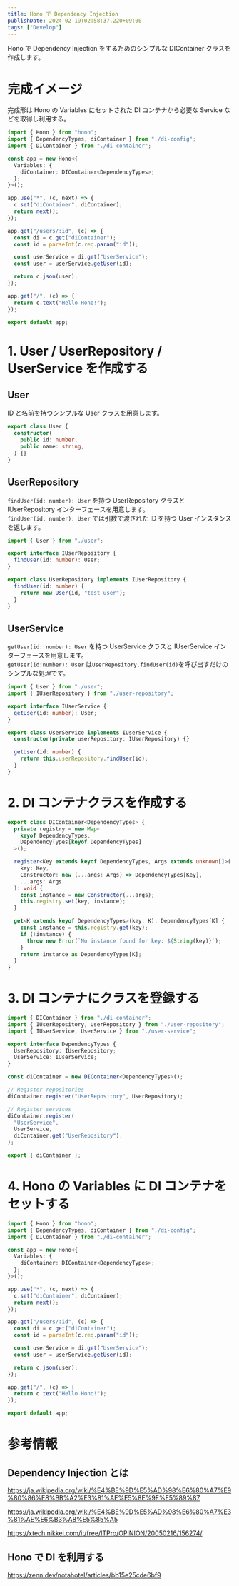 ```yaml
---
title: Hono で Dependency Injection
publishDate: 2024-02-19T02:58:37.220+09:00
tags: ["Develop"]
---
```


Hono で Dependency Injection をするためのシンプルな DIContainer クラスを作成します。

# 完成イメージ

完成形は Hono の Variables にセットされた DI コンテナから必要な Service などを取得し利用する。

```ts:index.ts
import { Hono } from "hono";
import { DependencyTypes, diContainer } from "./di-config";
import { DIContainer } from "./di-container";

const app = new Hono<{
  Variables: {
    diContainer: DIContainer<DependencyTypes>;
  };
}>();

app.use("*", (c, next) => {
  c.set("diContainer", diContainer);
  return next();
});

app.get("/users/:id", (c) => {
  const di = c.get("diContainer");
  const id = parseInt(c.req.param("id"));

  const userService = di.get("UserService");
  const user = userService.getUser(id);

  return c.json(user);
});

app.get("/", (c) => {
  return c.text("Hello Hono!");
});

export default app;
```

# 1. User / UserRepository / UserService を作成する

## User

ID と名前を持つシンプルな User クラスを用意します。

```ts:user.ts
export class User {
  constructor(
    public id: number,
    public name: string,
  ) {}
}
```

## UserRepository

`findUser(id: number): User` を持つ UserRepository クラスと IUserRepository インターフェースを用意します。  
`findUser(id: number): User` では引数で渡された ID を持つ User インスタンスを返します。

```ts:user-repository.ts
import { User } from "./user";

export interface IUserRepository {
  findUser(id: number): User;
}

export class UserRepository implements IUserRepository {
  findUser(id: number) {
    return new User(id, "test user");
  }
}
```

## UserService

`getUser(id: number): User` を持つ UserService クラスと IUserService インターフェースを用意します。  
`getUser(id:number): User` は`UserRepository.findUser(id)`を呼び出すだけのシンプルな処理です。

```ts:user-service.ts
import { User } from "./user";
import { IUserRepository } from "./user-repository";

export interface IUserService {
  getUser(id: number): User;
}

export class UserService implements IUserService {
  constructor(private userRepository: IUserRepository) {}

  getUser(id: number) {
    return this.userRepository.findUser(id);
  }
}
```

# 2. DI コンテナクラスを作成する

```ts:di-container.ts
export class DIContainer<DependencyTypes> {
  private registry = new Map<
    keyof DependencyTypes,
    DependencyTypes[keyof DependencyTypes]
  >();

  register<Key extends keyof DependencyTypes, Args extends unknown[]>(
    key: Key,
    Constructor: new (...args: Args) => DependencyTypes[Key],
    ...args: Args
  ): void {
    const instance = new Constructor(...args);
    this.registry.set(key, instance);
  }

  get<K extends keyof DependencyTypes>(key: K): DependencyTypes[K] {
    const instance = this.registry.get(key);
    if (!instance) {
      throw new Error(`No instance found for key: ${String(key)}`);
    }
    return instance as DependencyTypes[K];
  }
}
```

# 3. DI コンテナにクラスを登録する

```ts:di-config.ts
import { DIContainer } from "./di-container";
import { IUserRepository, UserRepository } from "./user-repository";
import { IUserService, UserService } from "./user-service";

export interface DependencyTypes {
  UserRepository: IUserRepository;
  UserService: IUserService;
}

const diContainer = new DIContainer<DependencyTypes>();

// Register repositories
diContainer.register("UserRepository", UserRepository);

// Register services
diContainer.register(
  "UserService",
  UserService,
  diContainer.get("UserRepository"),
);

export { diContainer };
```

# 4. Hono の Variables に DI コンテナをセットする

```ts:index.ts
import { Hono } from "hono";
import { DependencyTypes, diContainer } from "./di-config";
import { DIContainer } from "./di-container";

const app = new Hono<{
  Variables: {
    diContainer: DIContainer<DependencyTypes>;
  };
}>();

app.use("*", (c, next) => {
  c.set("diContainer", diContainer);
  return next();
});

app.get("/users/:id", (c) => {
  const di = c.get("diContainer");
  const id = parseInt(c.req.param("id"));

  const userService = di.get("UserService");
  const user = userService.getUser(id);

  return c.json(user);
});

app.get("/", (c) => {
  return c.text("Hello Hono!");
});

export default app;
```

# 参考情報

## Dependency Injection とは

https://ja.wikipedia.org/wiki/%E4%BE%9D%E5%AD%98%E6%80%A7%E9%80%86%E8%BB%A2%E3%81%AE%E5%8E%9F%E5%89%87

https://ja.wikipedia.org/wiki/%E4%BE%9D%E5%AD%98%E6%80%A7%E3%81%AE%E6%B3%A8%E5%85%A5

https://xtech.nikkei.com/it/free/ITPro/OPINION/20050216/156274/

## Hono で DI を利用する

https://zenn.dev/notahotel/articles/bb15e25cde6bf9
